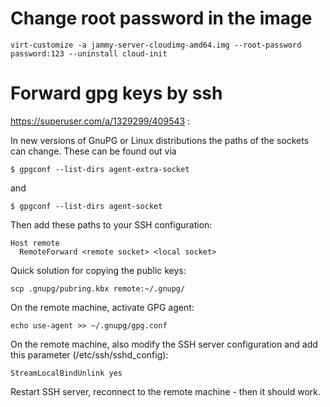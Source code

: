 # Change root password in the image
```
virt-customize -a jammy-server-cloudimg-amd64.img --root-password password:123 --uninstall cloud-init
```

# Forward gpg keys by ssh

https://superuser.com/a/1329299/409543 :

In new versions of GnuPG or Linux distributions the paths of the sockets can change. These can be found out via

```
$ gpgconf --list-dirs agent-extra-socket
```

and

```
$ gpgconf --list-dirs agent-socket
```

Then add these paths to your SSH configuration:

```
Host remote
  RemoteForward <remote socket> <local socket>
```

Quick solution for copying the public keys:

```
scp .gnupg/pubring.kbx remote:~/.gnupg/
```

On the remote machine, activate GPG agent:

```
echo use-agent >> ~/.gnupg/gpg.conf
```

On the remote machine, also modify the SSH server configuration and add this parameter (/etc/ssh/sshd_config):

```
StreamLocalBindUnlink yes
```

Restart SSH server, reconnect to the remote machine - then it should work.
